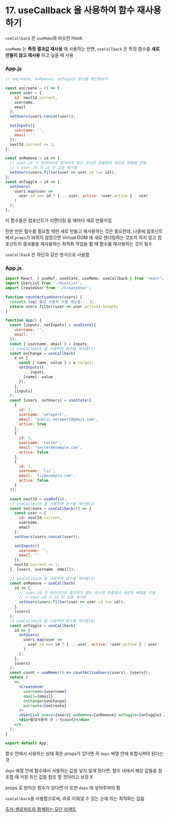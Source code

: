 # 17. useCallback 을 사용하여 함수 재사용하기

`useCallback` 은 `useMemo`와 비슷한 Hook

`useMemo` 는 **특정 결과값 재사용** 때 사용하는 반면, `useCallback` 은 특정 함수를 **새로 만들지 않고 재사용** 하고 싶을 때 사용

### App.js

```jsx
// onCreate, onRemove, onToggle 함수를 확인해보자

const onCreate = () => {
  const user = {
    id: nextId.current,
    username,
    email
  };
  setUsers(users.concat(user));

  setInputs({
    username: '',
    email: ''
  });
  nextId.current += 1;
};

const onRemove = id => {
  // user.id 가 파라미터로 일치하지 않는 원소만 추출해서 새로운 배열을 만듬
  // = user.id 가 id 인 것을 제거함
  setUsers(users.filter(user => user.id !== id));
};
const onToggle = id => {
  setUsers(
    users.map(user =>
      user.id === id ? { ...user, active: !user.active } : user
    )
  );
};
```

이 함수들은 컴포넌트가 리렌더링 될 때마다 새로 만들어짐

한번 만든 함수를 필요할 때만 새로 만들고 재사용하는 것은 중요한데, 나중에 컴포넌트에서 `props`가 바뀌지 않았으면 Virtual DOM 에 새로 렌더링하는 것조차 하지 않고 컴포넌트의 결과물을 재사용하는 최적화 작업을 할 때 함수를 재사용하는 것이 필수

`useCallback` 은 하단과 같은 방식으로 사용함

### App.js

```jsx
import React, { useRef, useState, useMemo, useCallback } from 'react';
import UserList from './UserList';
import CreateUser from './CreateUser';

function countActiveUsers(users) {
  console.log('활성 사용자 수를 세는중...');
  return users.filter(user => user.active).length;
}

function App() {
  const [inputs, setInputs] = useState({
    username: '',
    email: ''
  });
  const { username, email } = inputs;
  // useCallback 을 사용하여 함수를 재사용(1)
  const onChange = useCallback(
    e => {
      const { name, value } = e.target;
      setInputs({
        ...inputs,
        [name]: value
      });
    },
    [inputs]
  );
  const [users, setUsers] = useState([
    {
      id: 1,
      username: 'velopert',
      email: 'public.velopert@gmail.com',
      active: true
    },
    {
      id: 2,
      username: 'tester',
      email: 'tester@example.com',
      active: false
    },
    {
      id: 3,
      username: 'liz',
      email: 'liz@example.com',
      active: false
    }
  ]);

  const nextId = useRef(4);
  // useCallback 을 사용하여 함수를 재사용(2)
  const onCreate = useCallback(() => {
    const user = {
      id: nextId.current,
      username,
      email
    };
    setUsers(users.concat(user));

    setInputs({
      username: '',
      email: ''
    });
    nextId.current += 1;
  }, [users, username, email]);

  // useCallback 을 사용하여 함수를 재사용(3)
  const onRemove = useCallback(
    id => {
      // user.id 가 파라미터로 일치하지 않는 원소만 추출해서 새로운 배열을 만듬
      // = user.id 가 id 인 것을 제거함
      setUsers(users.filter(user => user.id !== id));
    },
    [users]
  );
  // useCallback 을 사용하여 함수를 재사용(4)
  const onToggle = useCallback(
    id => {
      setUsers(
        users.map(user =>
          user.id === id ? { ...user, active: !user.active } : user
        )
      );
    },
    [users]
  );
  const count = useMemo(() => countActiveUsers(users), [users]);
  return (
    <>
      <CreateUser
        username={username}
        email={email}
        onChange={onChange}
        onCreate={onCreate}
      />
      <UserList users={users} onRemove={onRemove} onToggle={onToggle} />
      <div>활성사용자 수 : {count}</div>
    </>
  );
}

export default App;
```

함수 안에서 사용하는 상태 혹은 props가 있다면 꼭 `deps` 배열 안에 포함시켜야 된다는 것

`deps` 배열 안에 함수에서 사용하는 값을 넣지 않게 된다면, 함수 내에서 해당 값들을 참조할 때 가장 최신 값을 참조 할 것이라고 보장 X

props 로 받아온 함수가 있다면 이 또한 `deps` 에 넣어주어야 함

`useCallback`을 사용함으로써, 바로 이뤄낼 수 있는 눈에 띄는 최적화는 없음

[출처-벨로퍼트와 함께하는 모던 리액트](https://react.vlpt.us/)